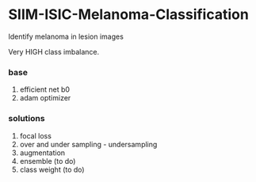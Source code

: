 # SIIM-ISIC-Melanoma-Classification
Identify melanoma in lesion images
  
Very HIGH class imbalance.  


### base  
1. efficient net b0  
2. adam optimizer  


### solutions  
1. focal loss  
2. over and under sampling - undersampling  
3. augmentation
4. ensemble (to do)
5. class weight (to do)
